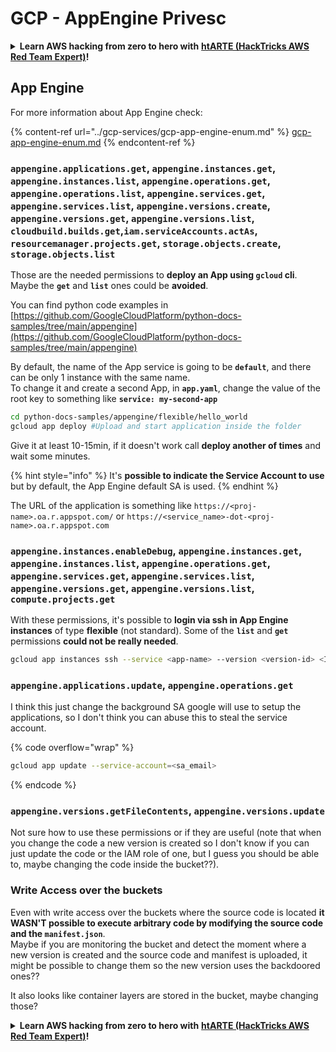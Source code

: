 # GCP - AppEngine Privesc

<details>

<summary><strong>Learn AWS hacking from zero to hero with</strong> <a href="https://training.hacktricks.xyz/courses/arte"><strong>htARTE (HackTricks AWS Red Team Expert)</strong></a><strong>!</strong></summary>

Other ways to support HackTricks:

* If you want to see your **company advertised in HackTricks** or **download HackTricks in PDF** Check the [**SUBSCRIPTION PLANS**](https://github.com/sponsors/carlospolop)!
* Get the [**official PEASS & HackTricks swag**](https://peass.creator-spring.com)
* Discover [**The PEASS Family**](https://opensea.io/collection/the-peass-family), our collection of exclusive [**NFTs**](https://opensea.io/collection/the-peass-family)
* **Join the** 💬 [**Discord group**](https://discord.gg/hRep4RUj7f) or the [**telegram group**](https://t.me/peass) or **follow** me on **Twitter** 🐦 [**@carlospolopm**](https://twitter.com/carlospolopm)**.**
* **Share your hacking tricks by submitting PRs to the** [**HackTricks**](https://github.com/carlospolop/hacktricks) and [**HackTricks Cloud**](https://github.com/carlospolop/hacktricks-cloud) github repos.

</details>

## App Engine

For more information about App Engine check:

{% content-ref url="../gcp-services/gcp-app-engine-enum.md" %}
[gcp-app-engine-enum.md](../gcp-services/gcp-app-engine-enum.md)
{% endcontent-ref %}

### `appengine.applications.get`, `appengine.instances.get`, `appengine.instances.list`, `appengine.operations.get`, `appengine.operations.list`, `appengine.services.get`, `appengine.services.list`, `appengine.versions.create`, `appengine.versions.get`, `appengine.versions.list`, `cloudbuild.builds.get`,`iam.serviceAccounts.actAs`, `resourcemanager.projects.get`, `storage.objects.create`, `storage.objects.list`

Those are the needed permissions to **deploy an App using `gcloud` cli**. Maybe the **`get`** and **`list`** ones could be **avoided**.

You can find python code examples in [https://github.com/GoogleCloudPlatform/python-docs-samples/tree/main/appengine](https://github.com/GoogleCloudPlatform/python-docs-samples/tree/main/appengine)

By default, the name of the App service is going to be **`default`**, and there can be only 1 instance with the same name.\
To change it and create a second App, in **`app.yaml`**, change the value of the root key to something like **`service: my-second-app`**

```bash
cd python-docs-samples/appengine/flexible/hello_world
gcloud app deploy #Upload and start application inside the folder
```

Give it at least 10-15min, if it doesn't work call **deploy another of times** and wait some minutes.

{% hint style="info" %}
It's **possible to indicate the Service Account to use** but by default, the App Engine default SA is used.
{% endhint %}

The URL of the application is something like `https://<proj-name>.oa.r.appspot.com/` or `https://<service_name>-dot-<proj-name>.oa.r.appspot.com`

### `appengine.instances.enableDebug`, `appengine.instances.get`, `appengine.instances.list`, `appengine.operations.get`, `appengine.services.get`, `appengine.services.list`, `appengine.versions.get`, `appengine.versions.list`, `compute.projects.get`

With these permissions, it's possible to **login via ssh in App Engine instances** of type **flexible** (not standard). Some of the **`list`** and **`get`** permissions **could not be really needed**.

```bash
gcloud app instances ssh --service <app-name> --version <version-id> <ID>
```

### `appengine.applications.update`, `appengine.operations.get`

I think this just change the background SA google will use to setup the applications, so I don't think you can abuse this to steal the service account.

{% code overflow="wrap" %}
```bash
gcloud app update --service-account=<sa_email>
```
{% endcode %}

### `appengine.versions.getFileContents`, `appengine.versions.update`

Not sure how to use these permissions or if they are useful (note that when you change the code a new version is created so I don't know if you can just update the code or the IAM role of one, but I guess you should be able to, maybe changing the code inside the bucket??).

### Write Access over the buckets

Even with write access over the buckets where the source code is located **it WASN'T possible to execute arbitrary code by modifying the source code and the `manifest.json`**.\
Maybe if you are monitoring the bucket and detect the moment where a new version is created and the source code and manifest is uploaded, it might be possible to change them so the new version uses the backdoored ones??

It also looks like container layers are stored in the bucket, maybe changing those?

<details>

<summary><strong>Learn AWS hacking from zero to hero with</strong> <a href="https://training.hacktricks.xyz/courses/arte"><strong>htARTE (HackTricks AWS Red Team Expert)</strong></a><strong>!</strong></summary>

Other ways to support HackTricks:

* If you want to see your **company advertised in HackTricks** or **download HackTricks in PDF** Check the [**SUBSCRIPTION PLANS**](https://github.com/sponsors/carlospolop)!
* Get the [**official PEASS & HackTricks swag**](https://peass.creator-spring.com)
* Discover [**The PEASS Family**](https://opensea.io/collection/the-peass-family), our collection of exclusive [**NFTs**](https://opensea.io/collection/the-peass-family)
* **Join the** 💬 [**Discord group**](https://discord.gg/hRep4RUj7f) or the [**telegram group**](https://t.me/peass) or **follow** me on **Twitter** 🐦 [**@carlospolopm**](https://twitter.com/carlospolopm)**.**
* **Share your hacking tricks by submitting PRs to the** [**HackTricks**](https://github.com/carlospolop/hacktricks) and [**HackTricks Cloud**](https://github.com/carlospolop/hacktricks-cloud) github repos.

</details>
